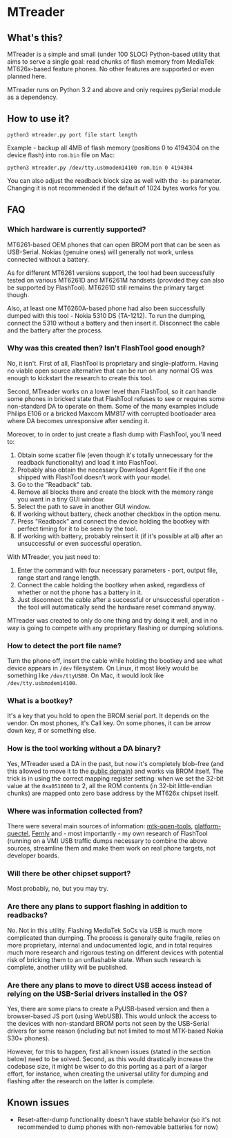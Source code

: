 # MTreader

## What's this?

MTreader is a simple and small (under 100 SLOC) Python-based utility that aims to serve a single goal: read chunks of flash memory from MediaTek MT626x-based feature phones. No other features are supported or even planned here.

MTreader runs on Python 3.2 and above and only requires pySerial module as a dependency.

## How to use it?

```
python3 mtreader.py port file start length
```

Example - backup all 4MB of flash memory (positions 0 to 4194304 on the device flash) into `rom.bin` file on Mac:

```
python3 mtreader.py /dev/tty.usbmodem14100 rom.bin 0 4194304
``` 

You can also adjust the readback block size as well with the `-bs` parameter. Changing it is not recommended if the default of 1024 bytes works for you.


## FAQ

### Which hardware is currently supported?

MT6261-based OEM phones that can open BROM port that can be seen as USB-Serial. Nokias (genuine ones) will generally not work, unless connected without a battery.

As for different MT6261 versions support, the tool had been successfully tested on various MT6261D and MT6261M handsets (provided they can also be supported by FlashTool). MT6261D still remains the primary target though.

Also, at least one MT6260A-based phone had also been successfully dumped with this tool - Nokia 5310 DS (TA-1212). To run the dumping, connect the 5310 without a battery and then insert it. Disconnect the cable and the battery after the process.

### Why was this created then? Isn't FlashTool good enough?

No, it isn't. First of all, FlashTool is proprietary and single-platform. Having no viable open source alternative that can be run on any normal OS was enough to kickstart the research to create this tool.

Second, MTreader works on a lower level than FlashTool, so it can handle some phones in bricked state that FlashTool refuses to see or requires some non-standard DA to operate on them. Some of the many examples include Philips E106 or a bricked Maxcom MM817 with corrupted bootloader area where DA becomes unresponsive after sending it.

Moreover, to in order to just create a flash dump with FlashTool, you'll need to:

1. Obtain some scatter file (even though it's totally unnecessary for the readback functionality) and load it into FlashTool.
2. Probably also obtain the necessary Download Agent file if the one shipped with FlashTool doesn't work with your model.
3. Go to the "Readback" tab.
4. Remove all blocks there and create the block with the memory range you want in a tiny GUI window.
5. Select the path to save in another GUI window.
6. If working without battery, check another checkbox in the option menu.
7. Press "Readback" and connect the device holding the bootkey with perfect timing for it to be seen by the tool.
8. If working with battery, probably reinsert it (if it's possible at all) after an unsuccessful or even successful operation.

With MTreader, you just need to:

1. Enter the command with four necessary parameters - port, output file, range start and range length.
2. Connect the cable holding the bootkey when asked, regardless of whether or not the phone has a battery in it.
3. Just disconnect the cable after a successful or unsuccessful operation - the tool will automatically send the hardware reset command anyway.

MTreader was created to only do one thing and try doing it well, and in no way is going to compete with any proprietary flashing or dumping solutions.

### How to detect the port file name?

Turn the phone off, insert the cable while holding the bootkey and see what device appears in `/dev` filesystem. On Linux, it most likely would be something like `/dev/ttyUSB0`. On Mac, it would look like `/dev/tty.usbmodem14100`.

### What is a bootkey?

It's a key that you hold to open the BROM serial port. It depends on the vendor. On most phones, it's Call key. On some phones, it can be arrow down key, # or something else.

### How is the tool working without a DA binary?

Yes, MTreader used a DA in the past, but now it's completely blob-free (and this allowed to move it to the [public domain](./UNLICENSE)) and works via BROM itself. The trick is in using the correct mapping register setting: when we set the 32-bit value at the `0xa0510000` to 2, all the ROM contents (in 32-bit little-endian chunks) are mapped onto zero base address by the MT626x chipset itself.

### Where was information collected from?

There were several main sources of information: [mtk-open-tools](https://github.com/mtek-hack-hack/mtk-open-tools), [platform-quectel](https://github.com/Wiz-IO/platform-quectel/blob/master/builder/frameworks/MT6261.py), [Fernly](https://github.com/xobs/fernly) and - most importantly - my own research of FlashTool (running on a VM) USB traffic dumps necessary to combine the above sources, streamline them and make them work on real phone targets, not developer boards.

### Will there be other chipset support?

Most probably, no, but you may try.

### Are there any plans to support flashing in addition to readbacks?

No. Not in this utility. Flashing MediaTek SoCs via USB is much more complicated than dumping. The process is generally quite fragile, relies on more proprietary, internal and undocumented logic, and in total requires much more research and rigorous testing on different devices with potential risk of bricking them to an unflashable state. When such research is complete, another utility will be published.

### Are there any plans to move to direct USB access instead of relying on the USB-Serial drivers installed in the OS?

Yes, there are some plans to create a PyUSB-based version and then a browser-based JS port (using WebUSB). This would unlock the access to the devices with non-standard BROM ports not seen by the USB-Serial drivers for some reason (including but not limited to most MTK-based Nokia S30+ phones).

However, for this to happen, first all known issues (stated in the section below) need to be solved. Second, as this would drastically increase the codebase size, it might be wiser to do this porting as a part of a larger effort, for instance, when creating the universal utility for dumping and flashing after the research on the latter is complete.

## Known issues

- Reset-after-dump functionality doesn't have stable behavior (so it's not recommended to dump phones with non-removable batteries for now)
